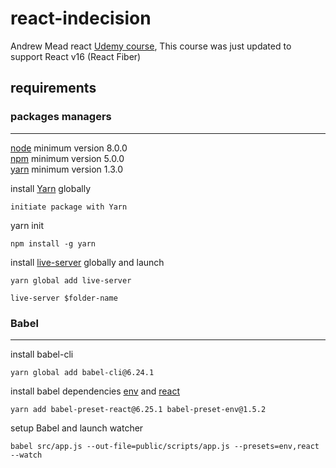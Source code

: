 # react-indecision
Andrew Mead react [Udemy course](https://www.udemy.com/react-2nd-edition/learn/v4/overview), This course was just updated to support React v16 (React Fiber)

## requirements

### packages managers
---
[node](https://nodejs.org/en/) minimum version 8.0.0  
[npm](https://www.npmjs.com/) minimum version 5.0.0  
[yarn](https://yarnpkg.com/lang/en/) minimum version 1.3.0

install [Yarn](https://yarnpkg.com/lang/en/) globally
```
initiate package with Yarn
```
yarn init
```
npm install -g yarn
```

install [live-server](https://yarnpkg.com/en/package/live-server) globally and launch
```
yarn global add live-server
```
```
live-server $folder-name
```

### Babel
---
install babel-cli
```
yarn global add babel-cli@6.24.1
```

install babel dependencies [env](https://babeljs.io/docs/plugins/preset-env/) and [react](https://babeljs.io/docs/plugins/preset-react/)
```
yarn add babel-preset-react@6.25.1 babel-preset-env@1.5.2
```

setup Babel and launch watcher
```
babel src/app.js --out-file=public/scripts/app.js --presets=env,react --watch
```
